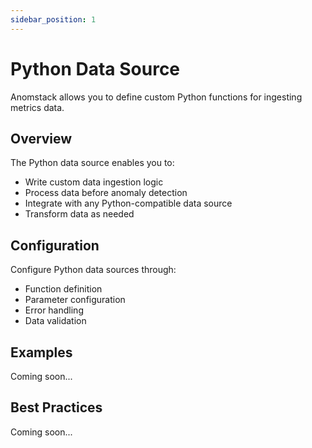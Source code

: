 ```yaml
---
sidebar_position: 1
---
```


# Python Data Source

Anomstack allows you to define custom Python functions for ingesting metrics data.

## Overview

The Python data source enables you to:
- Write custom data ingestion logic
- Process data before anomaly detection
- Integrate with any Python-compatible data source
- Transform data as needed

## Configuration

Configure Python data sources through:
- Function definition
- Parameter configuration
- Error handling
- Data validation

## Examples

Coming soon...

## Best Practices

Coming soon... 